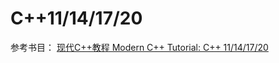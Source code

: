 # C++11/14/17/20
参考书目： [现代C++教程 Modern C++ Tutorial: C++ 11/14/17/20](https://changkun.de/modern-cpp/zh-cn/00-preface/index.html)
